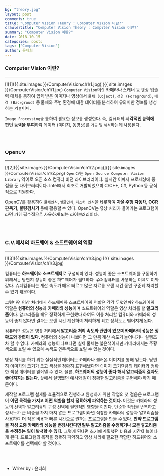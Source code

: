 ```yaml
---
bg: "theory.jpg"
layout: post
comments: true
title: "Computer Vision Theory : Computer Vision 이란?"
crawlertitle: "Computer Vision Theory : Computer Vision 이란?"
summary: "Computer Vision 이란?"
date: 2018-10-15
categories: posts
tags: ['Computer Vision']
author: 윤대희
---
```


### Computer Vision 이란? ###
----------
[![1]({{ site.images }}/ComputerVision/ch1/1.jpg)]({{ site.images }}/ComputerVision/ch1/1.jpg)
`Computer Vision`이란 카메라나 스캐너 등 영상 입출력 매체를 통하여 입력 받은 이미지나 영상에서 `물체 (Object)`, `전경 (Foreground)`, `배경 (Backgroud)` 등 물체와 주변 환경에 대한 데이터를 분석하여 유의미한 정보를 생성하는 기술이다.

`Image Processing`을 통하여 필요한 정보를 생성한다. 즉, 컴퓨터의 **시각적인 능력에 판단 능력을 부여**하여 데이터 (이미지, 동영상)를 `가공` 및 `해석`하는데 사용된다.

<br>
<br>

### OpenCV ###
----------
[![2]({{ site.images }}/ComputerVision/ch1/2.png)]({{ site.images }}/ComputerVision/ch1/2.png)
`OpenCV`는 `Open Source Computer Vision Library` 약어로 오픈 소스 컴퓨터 비전 라이브러리이다. 실시간 이미지 프로세싱에 중점을 둔 라이브러리이다. Intel에서 최초로 개발되었으며 C/C++, C#, Python 등 공식적으로 지원한다.

OpenCV를 활용하여 `물체인식`, `얼굴인식`, `제스처 인식`을 비롯하여 **자율 주행 자동차**, **OCR 판독기**, **불량검사기** 등에 활용할 수 있다. OpenCV는 영상 처리가 들어가는 프로그램이라면 가히 필수적으로 사용하게 되는 라이브러리이다. 

<br>
<br>

### C.V.에서의 하드웨어 & 소프트웨어의 역할 ###
----------
[![3]({{ site.images }}/ComputerVision/ch1/3.jpg)]({{ site.images }}/ComputerVision/ch1/3.jpg)

컴퓨터는 **하드웨어**와 **소프트웨어**로 구성되어 있다. 성능이 좋은 소프트웨어를 구동하기 위해서는 당연히 성능이 좋은 하드웨어가 필요하다. 슈퍼컴퓨터를 사용하는 이유도 이와 같다. 슈퍼컴퓨터는 계산 속도가 매우 빠르고 많은 자료를 오랜 시간 동안 꾸준히 처리할 수 있기 때문이다.

그렇다면 영상 처리에서 하드웨어와 소프트웨어의 역할은 각각 무엇일까? 하드웨어의 역할은 **컴퓨터의 성능**과 **카메라의 성능**이며 소프트웨어의 역할은 영상 처리를 할 **알고리즘**이다. 알고리즘을 매우 정확하게 구현했다 하여도 이를 처리할 컴퓨터와 카메라의 성능이 좋지 않다면 결과는 오랜 시간 계산하여 처리하게 되고 정확도도 떨어지게 된다. 

컴퓨터의 성능은 영상 처리에서 **알고리즘 처리 속도와 관련이 있으며 카메라의 성능은 정확도와 관련이 있다.** 컴퓨터의 성능이 나쁘다면 그 만큼 계산 속도가 늘어나거나 실행조차 할 수 없다. 카메라의 성능이 나쁘다면 실제 물체는 붉은색이지만 카메라에서는 주황색으로 보일 수 있으며 녹색도 연두색으로 보일 수 있는 것이다.

영상 처리를 하기 위한 실질적인 데이터는 카메라나 불러온 이미지를 통해 얻는다. 당연히 이미지의 크기가 크고 색상을 정확히 표현해냈다면 이미지 크기만큼의 데이터와 정확한 색상 데이터를 얻어낼 수 있다. 물론, **하드웨어의 성능이 좋다 해서 알고리즘의 결과도 좋아지지는 않는다.** 앞에서 설명했던 예시와 같이 정확한 알고리즘을 구현해야 하기 때문이다. 

제작할 프로그램 설계를 효율적으로 진행하고 완성하기 위한 작업의 첫 걸음은 프로그램이 **어떤 목적을 가지고 어떤 역할을 할지 정확하게 파악하는 것이다.** 이것은 카메라의 성능의 선택과 알고리즘의 구성 선택에 필연적인 영향을 미친다. 단순한 작업을 반복하고 정확도가 큰 비중을 차지 하지 않는 프로그램이라면 적합한 카메라의 성능과 알고리즘을 사용하여 더 적은 비용과 빠른 시간으로 원하는 프로그램을 만들 수 있다. **만약 프로그램을 작성 도중 카메라의 성능을 변경시킨다면 일부 알고리즘을 수정하거나 모든 알고리즘을 수정하는 일이 발생할 수 있다.** 그렇게 된다면 초기에 계획했던 비용과 시간이 늘어나게 된다.  프로그램의 목적을 정확히 파악하고 영상 처리에 필요한 적합한 하드웨어와 소프트웨어를 선택해야 할 것이다.


<br>
<br>

* Writer by : 윤대희

<br>


